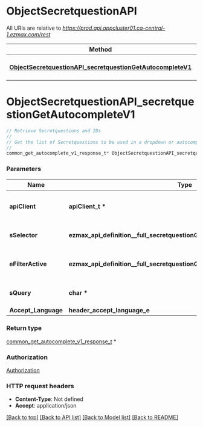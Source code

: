 # ObjectSecretquestionAPI

All URIs are relative to *https://prod.api.appcluster01.ca-central-1.ezmax.com/rest*

Method | HTTP request | Description
------------- | ------------- | -------------
[**ObjectSecretquestionAPI_secretquestionGetAutocompleteV1**](ObjectSecretquestionAPI.md#ObjectSecretquestionAPI_secretquestionGetAutocompleteV1) | **GET** /1/object/secretquestion/getAutocomplete/{sSelector} | Retrieve Secretquestions and IDs


# **ObjectSecretquestionAPI_secretquestionGetAutocompleteV1**
```c
// Retrieve Secretquestions and IDs
//
// Get the list of Secretquestions to be used in a dropdown or autocomplete control.
//
common_get_autocomplete_v1_response_t* ObjectSecretquestionAPI_secretquestionGetAutocompleteV1(apiClient_t *apiClient, ezmax_api_definition__full_secretquestionGetAutocompleteV1_sSelector_e sSelector, ezmax_api_definition__full_secretquestionGetAutocompleteV1_eFilterActive_e eFilterActive, char * sQuery, header_accept_language_e Accept_Language);
```

### Parameters
Name | Type | Description  | Notes
------------- | ------------- | ------------- | -------------
**apiClient** | **apiClient_t \*** | context containing the client configuration |
**sSelector** | **ezmax_api_definition__full_secretquestionGetAutocompleteV1_sSelector_e** | The type of Secretquestions to return | 
**eFilterActive** | **ezmax_api_definition__full_secretquestionGetAutocompleteV1_eFilterActive_e** | Specify which results we want to display. | [optional] [default to &#39;Active&#39;]
**sQuery** | **char \*** | Allow to filter the returned results | [optional] 
**Accept_Language** | **header_accept_language_e** |  | [optional] 

### Return type

[common_get_autocomplete_v1_response_t](common_get_autocomplete_v1_response.md) *


### Authorization

[Authorization](../README.md#Authorization)

### HTTP request headers

 - **Content-Type**: Not defined
 - **Accept**: application/json

[[Back to top]](#) [[Back to API list]](../README.md#documentation-for-api-endpoints) [[Back to Model list]](../README.md#documentation-for-models) [[Back to README]](../README.md)

